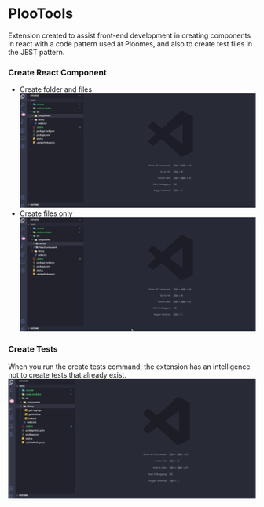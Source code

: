# PlooTools
Extension created to assist front-end development in creating components in react with a code pattern used at Ploomes, and also to create test files in the JEST pattern.

### Create React Component
* Create folder and files
  ![](/img/example_1.gif)
* Create files only
  ![](/img/example_2.gif)

### Create Tests
When you run the create tests command, the extension has an intelligence not to create tests that already exist.
  ![](/img/example_3.gif)